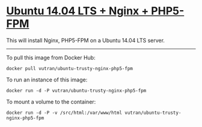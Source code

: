 # [Ubuntu 14.04 LTS + Nginx + PHP5-FPM](https://registry.hub.docker.com/u/vutran/ubuntu-trusty-nginx-php5-fpm/)

This will install Nginx, PHP5-FPM on a Ubuntu 14.04 LTS server.

-----

To pull this image from Docker Hub:

	docker pull vutran/ubuntu-trusty-nginx-php5-fpm

To run an instance of this image:

	docker run -d -P vutran/ubuntu-trusty-nginx-php5-fpm

To mount a volume to the container:

	docker run -d -P -v /src/html:/var/www/html vutran/ubuntu-trusty-nginx-php5-fpm

